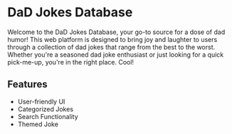 # DaD Jokes Database

Welcome to the DaD Jokes Database, your go-to source for a dose of dad humor! This web platform is designed to bring joy and laughter to users through a collection of dad jokes that range from the best to the worst. Whether you're a seasoned dad joke enthusiast or just looking for a quick pick-me-up, you're in the right place. Cool!

## Features

- User-friendly UI
- Categorized Jokes
- Search Functionality
- Themed Joke 